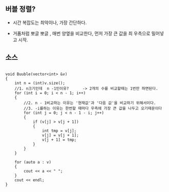 ## 버블 정렬?

- 시간 복잡도는 최악이나, 가장 간단하다.

- 거품처럼 뽀글 뽀글 , 매번 양옆을 비교한다, 먼저 가장 큰 값을 최 우측으로 밀어넣고 시작.


## 소스

````

void Buuble(vector<int> &v)
{
	int n = (int)v.size();
	//1. n크기인데  n -1인이유?      -> 2개의 수를 비교할때는 1번만 하면된다.
	for (int i = 0; i < n - 1; i++)
	{
		//2. n - 1비교하는 이유는 '현재값'과 '다음 값'을 비교하기 위해서이다.
		//3. -i를하는 이유는 한번할 때마다 우측에 가장 큰 값을 나두고 오기때문이다
		for (int j = 0; j < n - 1 - i; j++)
		{
			if (v[j] > v[j + 1])
			{
				int tmp = v[j];
				v[j] = v[j + 1];
				v[j + 1] = tmp;
			}
		}
	}

	for (auto a : v)
	{
		cout << a << " ";
	}
	cout << endl;
}
````